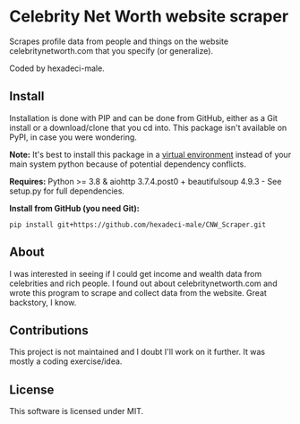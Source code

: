# Celebrity Net Worth website scraper

Scrapes profile data from people and things on the website celebritynetworth.com that you specify (or generalize).

Coded by hexadeci-male.

## Install

Installation is done with PIP and can be done from GitHub, either as a Git install or a download/clone that you cd into. This package isn't available on PyPI, in case you were wondering.

**Note:** It's best to install this package in a [virtual environment](https://docs.python.org/3/library/venv.html) instead of your main system python because of potential dependency conflicts.

**Requires:** Python >= 3.8 & aiohttp 3.7.4.post0 + beautifulsoup 4.9.3 - See setup.py for full dependencies.

**Install from GitHub (you need Git):**
```
pip install git+https://github.com/hexadeci-male/CNW_Scraper.git
```

## About

I was interested in seeing if I could get income and wealth data from celebrities and rich people. I found out about celebritynetworth.com and wrote this program to scrape and collect data from the website. Great backstory, I know.

## Contributions

This project is not maintained and I doubt I'll work on it further. It was mostly a coding exercise/idea.

## License

This software is licensed under MIT.
